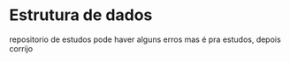 # Estrutura de dados
repositorio de estudos 
pode haver alguns erros mas é pra estudos, depois corrijo 

